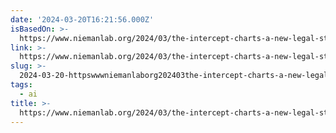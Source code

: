 ```yaml
---
date: '2024-03-20T16:21:56.000Z'
isBasedOn: >-
  https://www.niemanlab.org/2024/03/the-intercept-charts-a-new-legal-strategy-for-digital-publishers-suing-openai/
link: >-
  https://www.niemanlab.org/2024/03/the-intercept-charts-a-new-legal-strategy-for-digital-publishers-suing-openai/
slug: >-
  2024-03-20-httpswwwniemanlaborg202403the-intercept-charts-a-new-legal-strategy-for-digital-publishers-suing-openai
tags:
  - ai
title: >-
  https://www.niemanlab.org/2024/03/the-intercept-charts-a-new-legal-strategy-for-digital-publishers-suing-openai/
---
```


